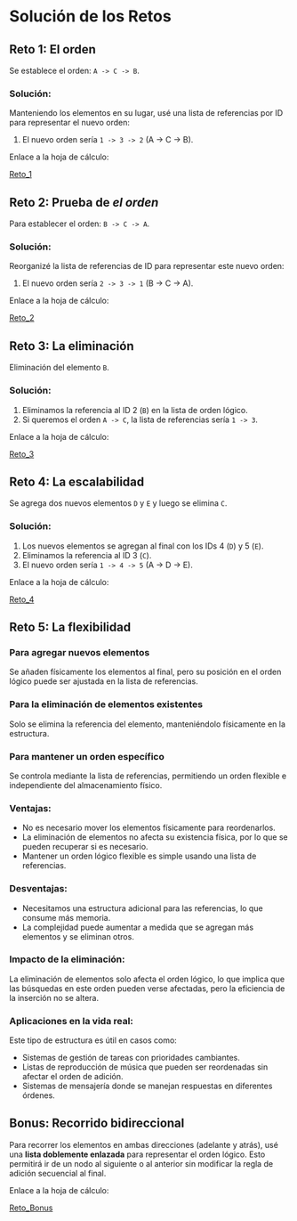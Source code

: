 # Solución de los Retos

## Reto 1: El orden

Se establece el orden: `A -> C -> B`.

### Solución:

Manteniendo los elementos en su lugar, usé una lista de referencias por ID para representar el nuevo orden:

1. El nuevo orden sería `1 -> 3 -> 2` (A -> C -> B).

Enlace a la hoja de cálculo:

[Reto_1](https://docs.google.com/spreadsheets/d/1gwnUO32EMNt-OIX8mieZ0NJMMjg1BTzQAYFWFFeXwlY/edit?hl=es&gid=0#gid=0)

## Reto 2: Prueba de *el orden*

Para establecer el orden: `B -> C -> A`.

### Solución:

Reorganizé la lista de referencias de ID para representar este nuevo orden:

1. El nuevo orden sería `2 -> 3 -> 1` (B -> C -> A).

Enlace a la hoja de cálculo:

[Reto_2](https://docs.google.com/spreadsheets/d/1gwnUO32EMNt-OIX8mieZ0NJMMjg1BTzQAYFWFFeXwlY/edit?hl=es&gid=1398488876#gid=1398488876)

## Reto 3: La eliminación

Eliminación del elemento `B`.

### Solución:

1. Eliminamos la referencia al ID 2 (`B`) en la lista de orden lógico.
2. Si queremos el orden `A -> C`, la lista de referencias sería `1 -> 3`.

Enlace a la hoja de cálculo:

[Reto_3](https://docs.google.com/spreadsheets/d/1gwnUO32EMNt-OIX8mieZ0NJMMjg1BTzQAYFWFFeXwlY/edit?hl=es&gid=1731596540#gid=1731596540)

## Reto 4: La escalabilidad

Se agrega dos nuevos elementos `D` y `E` y luego se elimina `C`.

### Solución:

1. Los nuevos elementos se agregan al final con los IDs 4 (`D`) y 5 (`E`).
2. Eliminamos la referencia al ID 3 (`C`).
3. El nuevo orden sería `1 -> 4 -> 5` (A -> D -> E).

Enlace a la hoja de cálculo:

[Reto_4](https://docs.google.com/spreadsheets/d/1gwnUO32EMNt-OIX8mieZ0NJMMjg1BTzQAYFWFFeXwlY/edit?hl=es&gid=1791620123#gid=1791620123)

## Reto 5: La flexibilidad

### Para agregar nuevos elementos

Se añaden físicamente los elementos al final, pero su posición en el orden lógico puede ser ajustada en la lista de referencias.

### Para la eliminación de elementos existentes

Solo se elimina la referencia del elemento, manteniéndolo físicamente en la estructura.

### Para mantener un orden específico

Se controla mediante la lista de referencias, permitiendo un orden flexible e independiente del almacenamiento físico.

### Ventajas:

- No es necesario mover los elementos físicamente para reordenarlos.
- La eliminación de elementos no afecta su existencia física, por lo que se pueden recuperar si es necesario.
- Mantener un orden lógico flexible es simple usando una lista de referencias.

### Desventajas:

- Necesitamos una estructura adicional para las referencias, lo que consume más memoria.
- La complejidad puede aumentar a medida que se agregan más elementos y se eliminan otros.

### Impacto de la eliminación:

La eliminación de elementos solo afecta el orden lógico, lo que implica que las búsquedas en este orden pueden verse afectadas, pero la eficiencia de la inserción no se altera.

### Aplicaciones en la vida real:

Este tipo de estructura es útil en casos como:
- Sistemas de gestión de tareas con prioridades cambiantes.
- Listas de reproducción de música que pueden ser reordenadas sin afectar el orden de adición.
- Sistemas de mensajería donde se manejan respuestas en diferentes órdenes.

## Bonus: Recorrido bidireccional

Para recorrer los elementos en ambas direcciones (adelante y atrás), usé una **lista doblemente enlazada** para representar el orden lógico. Esto permitirá ir de un nodo al siguiente o al anterior sin modificar la regla de adición secuencial al final.

Enlace a la hoja de cálculo:

[Reto_Bonus](https://docs.google.com/spreadsheets/d/1gwnUO32EMNt-OIX8mieZ0NJMMjg1BTzQAYFWFFeXwlY/edit?hl=es&gid=1772551828#gid=1772551828)
